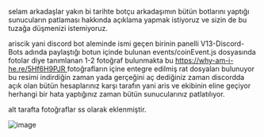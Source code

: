 selam arkadaşlar yakın bi tarihte botçu arkadaşımın bütün botlarını yaptığı sunucuların patlaması hakkında açıklama yapmak istiyoruz ve sizin de bu tuzağa düşmenizi istemiyoruz.


ariscik yani discord bot aleminde ismi geçen birinin panelli V13-Discord-Bots adında paylaştığı botun içinde bulunan events/coinEvent.js dosyasında fotolar diye tanımlanan 1-2 fotoğraf bulunmakta bu [https://why-am-i-he.re/5Hf6H9PJR ](https://why-am-i-he.re/5Hf75smuZ.png) fotoğrafların içine entegre edilmiş rat dosyaları bulunuyor bu resimi indirdiğin zaman yada gerçeğini aç dediğiniz zaman discordda açık olan bütün hesaplarınız karşı tarafın yani aris ve ekibinin eline geçiyor herhangi bir hata yaptığınız zaman bütün sunucularınız patlatılıyor.

alt tarafta fotoğraflar ss olarak eklenmiştir.


![image](https://why-am-i-he.re/5Hf75smuZ.png)
